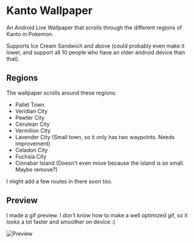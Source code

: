 # Kanto Wallpaper
An Android Live Wallpaper that scrolls through the different regions of Kanto in Pokemon.

Supports Ice Cream Sandwich and above (could probably even make it lower, and support all 10 people who have an older android device than that).

## Regions

The wallpaper scrolls around these regions: 
- Pallet Town
- Veridian City
- Pewter City
- Cerulean City
- Vermilion City
- Lavender City (Small town, so it only has two waypoints. Needs improvement)
- Celadon City
- Fuchsia City
- Cinnabar Island (Doesn't even move because the island is so small. Maybe remove?)

I might add a few routes in there soon too. 

## Preview

I made a gif preview. I don't know how to make a well optimized gif, so it looks a lot faster and smoother on device :(

![Preview](./preview.gif)
